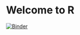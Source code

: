 # Welcome to R

[![Binder](https://mybinder.org/badge_logo.svg)](https://mybinder.org/v2/gh/UNCW-Randall-Library/my-first-binder/main?labpath=Welcome%20to%20R%20(4).ipynb)
